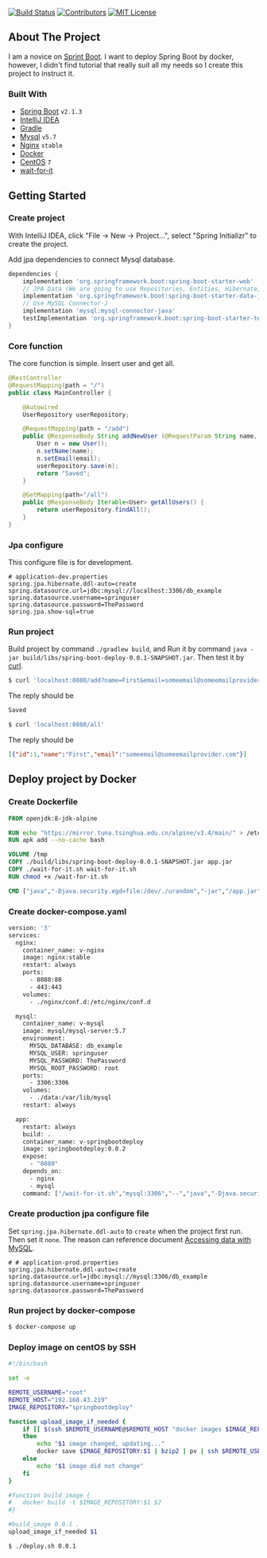 <!-- PROJECT SHIELDS -->
[![Build Status][build-shield]]()
[![Contributors][contributors-shield]]()
[![MIT License][license-shield]][license-url]

<!-- ABOUT THE PROJECT -->
## About The Project
I am a novice on [Sprint Boot](https://spring.io/projects/spring-boot). I want to deploy Spring Boot by docker, however,  I didn't find tutorial that really suit all my needs so I create this project to instruct it. 

### Built With
* [Spring Boot](https://spring.io/projects/spring-boot) `v2.1.3`
* [IntelliJ IDEA](https://www.jetbrains.com/idea/)
* [Gradle](https://gradle.org/)
* [Mysql](https://www.mysql.com) `v5.7`
* [Nginx](https://www.nginx.com/) `stable`
* [Docker](https://www.docker.com/)
* [CentOS](https://www.centos.org/) `7`
* [wait-for-it](https://github.com/vishnubob/wait-for-it)

<!-- GETTING STARTED -->
## Getting Started

### Create project
With IntelliJ IDEA, click "File -> New -> Project...", select "Spring Initializr" to create the project.

Add jpa dependencies to connect Mysql database.
```groovy
dependencies {
    implementation 'org.springframework.boot:spring-boot-starter-web'
    // JPA Data (We are going to use Repositories, Entities, Hibernate, etc...)
    implementation 'org.springframework.boot:spring-boot-starter-data-jpa'
    // Use MySQL Connector-J
    implementation 'mysql:mysql-connector-java'
    testImplementation 'org.springframework.boot:spring-boot-starter-test'
}
```

### Core function
The core function is simple. Insert user and get all.
```java
@RestController
@RequestMapping(path = "/")
public class MainController {

    @Autowired
    UserRepository userRepository;

    @RequestMapping(path = "/add")
    public @ResponseBody String addNewUser (@RequestParam String name, @RequestParam String email) {
        User n = new User();
        n.setName(name);
        n.setEmail(email);
        userRepository.save(n);
        return "Saved";
    }

    @GetMapping(path="/all")
    public @ResponseBody Iterable<User> getAllUsers() {
        return userRepository.findAll();
    }
}
```

### Jpa configure
This configure file is for development.
```
# application-dev.properties
spring.jpa.hibernate.ddl-auto=create
spring.datasource.url=jdbc:mysql://localhost:3306/db_example
spring.datasource.username=springuser
spring.datasource.password=ThePassword
spring.jpa.show-sql=true

```

### Run project
Build project by command `./gradlew build`, and Run it by command `java -jar build/libs/spring-boot-deploy-0.0.1-SNAPSHOT.jar`.
Then test it by [curl](https://curl.haxx.se/).

```bash
$ curl 'localhost:8080/add?name=First&email=someemail@someemailprovider.com'
```
The reply should be
```bash
Saved
```

```bash
$ curl 'localhost:8080/all'
```
The reply should be
```json
[{"id":1,"name":"First","email":"someemail@someemailprovider.com"}]
```

## Deploy project by Docker

### Create Dockerfile
```dockerfile
FROM openjdk:8-jdk-alpine

RUN echo "https://mirror.tuna.tsinghua.edu.cn/alpine/v3.4/main/" > /etc/apk/repositories
RUN apk add --no-cache bash

VOLUME /tmp
COPY ./build/libs/spring-boot-deploy-0.0.1-SNAPSHOT.jar app.jar
COPY ./wait-for-it.sh wait-for-it.sh
RUN chmod +x /wait-for-it.sh

CMD ["java","-Djava.security.egd=file:/dev/./urandom","-jar","/app.jar"]
```
### Create docker-compose.yaml
```dockerfile
version: '3'
services:
  nginx:
    container_name: v-nginx
    image: nginx:stable
    restart: always
    ports:
      - 8088:80
      - 443:443
    volumes:
      - ./nginx/conf.d:/etc/nginx/conf.d

  mysql:
    container_name: v-mysql
    image: mysql/mysql-server:5.7
    environment:
      MYSQL_DATABASE: db_example
      MYSQL_USER: springuser
      MYSQL_PASSWORD: ThePassword
      MYSQL_ROOT_PASSWORD: root
    ports:
      - 3306:3306
    volumes:
      - ./data:/var/lib/mysql
    restart: always

  app:
    restart: always
    build: .
    container_name: v-springbootdeploy
    image: springbootdeploy:0.0.2
    expose:
      - "8080"
    depends_on:
      - nginx
      - mysql
    command: ["/wait-for-it.sh","mysql:3306","--","java","-Djava.security.egd=file:/dev/./urandom","-jar","/app.jar","--spring.profiles.active=prod"]
```

### Create production jpa configure file
Set `spring.jpa.hibernate.ddl-auto` to `create` when the project first run. Then set it `none`. The reason can reference document [Accessing data with MySQL](https://spring.io/guides/gs/accessing-data-mysql/).
```
# # application-prod.properties
spring.jpa.hibernate.ddl-auto=create
spring.datasource.url=jdbc:mysql://mysql:3306/db_example
spring.datasource.username=springuser
spring.datasource.password=ThePassword
```

### Run project by docker-compose
```bash
$ docker-compose up
```

### Deploy image on centOS by SSH
```bash
#!/bin/bash

set -e

REMOTE_USERNAME="root"
REMOTE_HOST="192.168.43.219"
IMAGE_REPOSITORY="springbootdeploy"

function upload_image_if_needed {
    if [[ $(ssh $REMOTE_USERNAME@$REMOTE_HOST "docker images $IMAGE_REPOSITORY | grep $1 | tr -s ' ' | cut -d ' ' -f 3") != $(docker images $IMAGE_REPOSITORY | grep $1 | tr -s ' ' | cut -d ' ' -f 3) ]]
	then
		echo "$1 image changed, updating..."
		docker save $IMAGE_REPOSITORY:$1 | bzip2 | pv | ssh $REMOTE_USERNAME@$REMOTE_HOST 'bunzip2 | docker load'
	else
		echo "$1 image did not change"
	fi
}

#function build_image {
#	docker build -t $IMAGE_REPOSITORY:$1 $2
#}

#build_image 0.0.1 .
upload_image_if_needed $1
```

```bash
$ ./deploy.sh 0.0.1
```

<!-- MARKDOWN LINKS & IMAGES -->
[build-shield]: https://img.shields.io/badge/build-passing-brightgreen.svg?style=flat-square
[contributors-shield]: https://img.shields.io/badge/contributors-1-orange.svg?style=flat-square
[license-shield]: https://img.shields.io/badge/license-MIT-blue.svg?style=flat-square
[license-url]: https://choosealicense.com/licenses/mit